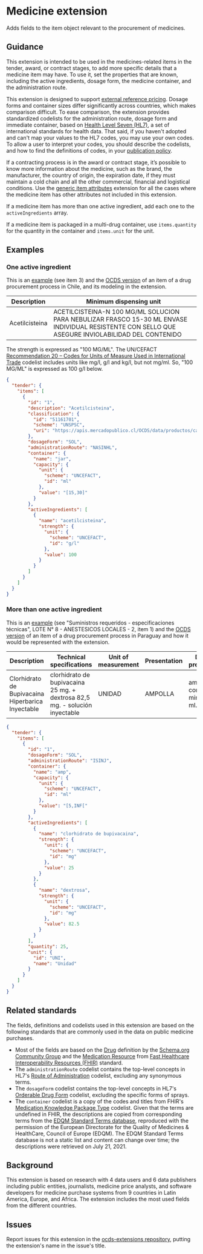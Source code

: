 # Medicine extension

Adds fields to the item object relevant to the procurement of medicines.

## Guidance

This extension is intended to be used in the medicines-related items in the tender, award, or contract stages, to add more specific details that a medicine item may have. To use it, set the properties that are known, including the active ingredients, dosage form, the medicine container, and the administration route.

This extension is designed to support [external reference pricing](https://en.wikipedia.org/wiki/External_reference_pricing). Dosage forms and container sizes differ significantly across countries, which makes comparison difficult. To ease comparison, the extension provides standardized codelists for the administration route, dosage form and immediate container, based on [Health Level Seven (HL7)](https://www.hl7.org), a set of international standards for health data. That said, if you haven't adopted and can't map your values to the HL7 codes, you may use your own codes. To allow a user to interpret your codes, you should describe the codelists, and how to find the definitions of codes, in your [publication policy](https://standard.open-contracting.org/latest/en/guidance/publish/#finalize-your-publication-policy).

If a contracting process is in the award or contract stage, it’s possible to know more information about the medicine, such as the brand, the manufacturer, the country of origin, the expiration date, if they must maintain a cold chain and all the other commercial, financial and logistical conditions. Use the [generic item attributes](https://extensions.open-contracting.org/en/extensions/itemAttributes/master/) extension for all the cases where the medicine item has other attributes not included in this extension.

If a medicine item has more than one active ingredient, add each one to the `activeIngredients` array.

If a medicine item is packaged in a multi-drug container, use `items.quantity` for the quantity in the container and `items.unit` for the unit.

## Examples

### One active ingredient

This is an [example](https://www.mercadopublico.cl/Procurement/Modules/RFB/DetailsAcquisition.aspx?qs=OE1kSVnLUBVxS5IkXPNLRQ==) (see item 3) and the [OCDS version](https://api.mercadopublico.cl/APISOCDS/ocds/tender/734-82-LP14) of an item of a drug procurement process in Chile, and its modeling in the extension.

Description | Minimum dispensing unit
--|--
Acetilcisteina | ACETILCISTEINA-N 100 MG/ML SOLUCION PARA NEBULIZAR FRASCO 15-30 ML ENVASE INDIVIDUAL RESISTENTE CON SELLO QUE ASEGURE INVIOLABILIDAD DEL CONTENIDO

The strength is expressed as "100 MG/ML". The UN/CEFACT [Recommendation 20 – Codes for Units of Measure Used in International Trade](https://unece.org/trade/uncefact/cl-recommendations) codelist includes units like mg/l, g/l and kg/l, but not mg/ml. So, "100 MG/ML" is expressed as 100 g/l below.

```json
{
  "tender": {
    "items": [
      {
        "id": "1",
        "description": "Acetilcisteina",
        "classification": {
          "id": "51161701",
          "scheme": "UNSPSC",
          "uri": "https://apis.mercadopublico.cl/OCDS/data/productos/categoria/51161701"
        },
        "dosageForm": "SOL",
        "administrationRoute": "NASINHL",
        "container": {
          "name": "jar",
          "capacity": {
            "unit": {
              "scheme": "UNCEFACT",
              "id": "ml"
            },
            "value": "[15,30]"
          }
        },
        "activeIngredients": [
          {
            "name": "acetilcisteina",
            "strength": {
              "unit": {
                "scheme": "UNCEFACT",
                "id": "g/l"
              },
              "value": 100
            }
          }
        ]
      }
    ]
  }
}
```
### More than one active ingredient

This is an [example](https://www.contrataciones.gov.py/licitaciones/convocatoria/391507-adquisicion-medicamentos-hospital-clinicas-1.html#pliego) (see "Suministros requeridos - especificaciones técnicas", LOTE N° 8 - ANESTESICOS LOCALES - 2, item 1) and the [OCDS version](https://contrataciones.gov.py/datos/api/v3/doc/ocds/record/ocds-03ad3f-391507) of an item of a drug procurement process in Paraguay and how it would be represented with the extension.

Description | Technical specifications | Unit of measurement | Presentation |  Delivery presentation
--|--|--|--|--
Clorhidrato de Bupivacaina Hiperbarica Inyectable     | clorhidrato de bupivacaina 25 mg. + dextrosa 82,5 mg. - solución inyectable | UNIDAD | AMPOLLA | ampollas como minimo de 5 ml.

```json
{
  "tender": {
    "items": [
      {
        "id": "1",
        "dosageForm": "SOL",
        "administrationRoute": "ISINJ",
        "container": {
          "name": "amp",
          "capacity": {
            "unit": {
              "scheme": "UNCEFACT",
              "id": "ml"
            },
            "value": "[5,INF["
          }
        },
        "activeIngredients": [
          {
            "name": "clorhidrato de bupivacaina",
            "strength": {
              "unit": {
                "scheme": "UNCEFACT",
                "id": "mg"
              },
              "value": 25
            }
          },
          {
            "name": "dextrosa",
            "strength": {
              "unit": {
                "scheme": "UNCEFACT",
                "id": "mg"
              },
              "value": 82.5
            }
          }
        ],
        "quantity": 25,
        "unit": {
          "id": "UNI",
          "name": "Unidad"
        }
      }
    ]
  }
}
```

## Related standards

The fields, definitions and codelists used in this extension are based on the following standards that are commonly used in the data on public medicine purchases.

- Most of the fields are based on the [Drug](https://schema.org/Drug) definition by the [Schema.org Community Group](https://www.w3.org/community/schemaorg/) and the [Medication Resource](https://www.hl7.org/fhir/medication.html) from [Fast Healthcare Interoperability Resources (FHIR)](http://hl7.org/fhir/) standard.
- The `administrationRoute` codelist contains the top-level concepts in HL7's [Route of Administration](https://terminology.hl7.org/CodeSystem/v3-RouteOfAdministration/) codelist, excluding any synonymous terms.
- The `dosageForm` codelist contains the top-level concepts in HL7's [Orderable Drug Form](https://terminology.hl7.org/CodeSystem/v3-orderableDrugForm/) codelist, excluding the specific forms of sprays.
- The `container` codelist is a copy of the codes and titles from FHIR's [Medication Knowledge Package Type](https://terminology.hl7.org/CodeSystem/medicationknowledge-package-type/) codelist. Given that the terms are undefined in FHIR, the descriptions are copied from corresponding terms from the [EDQM Standard Terms database](https://standardterms.edqm.eu), reproduced with the permission of the European Directorate for the Quality of Medicines & HealthCare, Council of Europe (EDQM). The EDQM Standard Terms database is not a static list and content can change over time; the descriptions were retrieved on July 21, 2021.

## Background

This extension is based on research with 4 data users and 6 data publishers including public entities, journalists, medicine price analysts, and software developers for medicine purchase systems from 9 countries in Latin America, Europe, and Africa. The extension includes the most used fields from the different countries.

## Issues

Report issues for this extension in the [ocds-extensions repository](https://github.com/open-contracting/ocds-extensions/issues), putting the extension's name in the issue's title.

